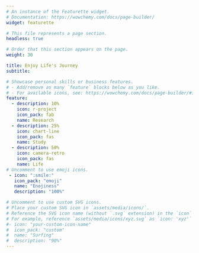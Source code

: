 ```yaml
---
# An instance of the Featurette widget.
# Documentation: https://wowchemy.com/docs/page-builder/
widget: featurette

# This file represents a page section.
headless: true

# Order that this section appears on the page.
weight: 30

title: Enjoy Life's Journey
subtitle:

# Showcase personal skills or business features.
# - Add/remove as many `feature` blocks below as you like.
# - For available icons, see: https://wowchemy.com/docs/page-builder/#icons
feature:
  - description: 10%
    icon: r-project
    icon_pack: fab
    name: Research
  - description: 25%
    icon: chart-line
    icon_pack: fas
    name: Study
  - description: 50%
    icon: camera-retro
    icon_pack: fas
    name: Life
# Uncomment to use emoji icons.
 - icon: ":smile:"
   icon_pack: "emoji"
   name: "Enojiness"
   description: "100%"

# Uncomment to use custom SVG icons.
# Place your custom SVG icon in `assets/media/icons/`.
# Reference the SVG icon name (without `.svg` extension) in the `icon` field.
# For example, reference `assets/media/icons/xyz.svg` as `icon: 'xyz'`
#- icon: "your-custom-icon-name"
#  icon_pack: "custom"
#  name: "Surfing"
#  description: "90%"
---
```

